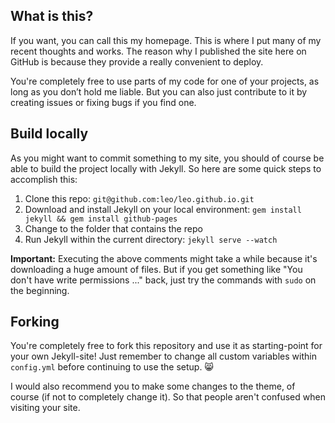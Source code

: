 ## What is this?

If you want, you can call this my homepage. This is where I put many of my recent thoughts and works. The reason why I published the site here on GitHub is because they provide a really convenient to deploy.

You're completely free to use parts of my code for one of your projects, as long as you don’t hold me liable. But you can also just contribute to it by creating issues or fixing bugs if you find one.

## Build locally

As you might want to commit something to my site, you should of course be able to build the project locally with Jekyll. So here are some quick steps to accomplish this:

1. Clone this repo: `git@github.com:leo/leo.github.io.git`
2. Download and install Jekyll on your local environment: `gem install jekyll && gem install github-pages`
3. Change to the folder that contains the repo
4. Run Jekyll within the current directory: `jekyll serve --watch`

**Important:** Executing the above comments might take a while because it's downloading a huge amount of files. But if you get something like "You don't have write permissions ..." back, just try the commands with `sudo` on the beginning.

## Forking

You're completely free to fork this repository and use it as starting-point for your own Jekyll-site! Just remember to change all custom variables within ```config.yml``` before continuing to use the setup. 😸

I would also recommend you to make some changes to the theme, of course (if not to completely change it). So that people aren't confused when visiting your site.
